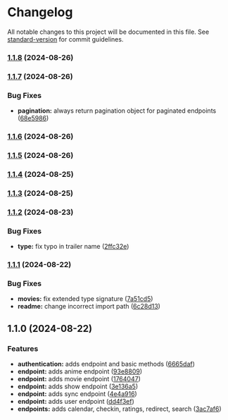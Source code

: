 # Changelog

All notable changes to this project will be documented in this file. See [standard-version](https://github.com/conventional-changelog/standard-version) for commit guidelines.

### [1.1.8](https://github.com/dvcol/simkl-http-client/compare/v1.1.7...v1.1.8) (2024-08-26)

### [1.1.7](https://github.com/dvcol/simkl-http-client/compare/v1.1.6...v1.1.7) (2024-08-26)


### Bug Fixes

* **pagination:** always return pagination object for paginated endpoints ([68e5986](https://github.com/dvcol/simkl-http-client/commit/68e5986759f1ccf863c4f6cc24b36799b30e9f39))

### [1.1.6](https://github.com/dvcol/simkl-http-client/compare/v1.1.5...v1.1.6) (2024-08-26)

### [1.1.5](https://github.com/dvcol/simkl-http-client/compare/v1.1.4...v1.1.5) (2024-08-26)

### [1.1.4](https://github.com/dvcol/simkl-http-client/compare/v1.1.3...v1.1.4) (2024-08-25)

### [1.1.3](https://github.com/dvcol/simkl-http-client/compare/v1.1.2...v1.1.3) (2024-08-25)

### [1.1.2](https://github.com/dvcol/simkl-http-client/compare/v1.1.1...v1.1.2) (2024-08-23)


### Bug Fixes

* **type:** fix typo in trailer name ([2ffc32e](https://github.com/dvcol/simkl-http-client/commit/2ffc32e4bb40d74c959b77ec6b7f583efdd6ad81))

### [1.1.1](https://github.com/dvcol/simkl-http-client/compare/v1.1.0...v1.1.1) (2024-08-22)


### Bug Fixes

* **movies:** fix extended type signature ([7a51cd5](https://github.com/dvcol/simkl-http-client/commit/7a51cd58c644ec1d6f7d3c9302a72662fc8319b4))
* **readme:** change incorrect import path ([6c28d13](https://github.com/dvcol/simkl-http-client/commit/6c28d139814f0baee70ba17e2ae1b146085c8865))

## 1.1.0 (2024-08-22)


### Features

* **authentication:** adds endpoint and basic methods ([6665daf](https://github.com/dvcol/simkl-http-client/commit/6665daf09ecacb550f89d4299975e552ea567782))
* **endpoint:** adds anime endpoint ([93e8809](https://github.com/dvcol/simkl-http-client/commit/93e8809e47c185dd9850713dd15dab5d819bbf9c))
* **endpoint:** adds movie endpoint ([1764047](https://github.com/dvcol/simkl-http-client/commit/1764047064c66c97acdbfb52dd62b3098e207e6b))
* **endpoint:** adds show endpoint ([3e136a5](https://github.com/dvcol/simkl-http-client/commit/3e136a539080fd73325761e4e3eeee666945ec94))
* **endpoint:** adds sync endpoint ([4e4a916](https://github.com/dvcol/simkl-http-client/commit/4e4a91604964caf33de5b21a1322dfda9b662fef))
* **endpoint:** adds user endpoint ([dd4f3ef](https://github.com/dvcol/simkl-http-client/commit/dd4f3ef38ed87a1f6e4615c007905f325d07ae9b))
* **endpoints:** adds calendar, checkin, ratings, redirect, search ([3ac7af6](https://github.com/dvcol/simkl-http-client/commit/3ac7af662c7461bb507a4c3e609278831faae7ad))

